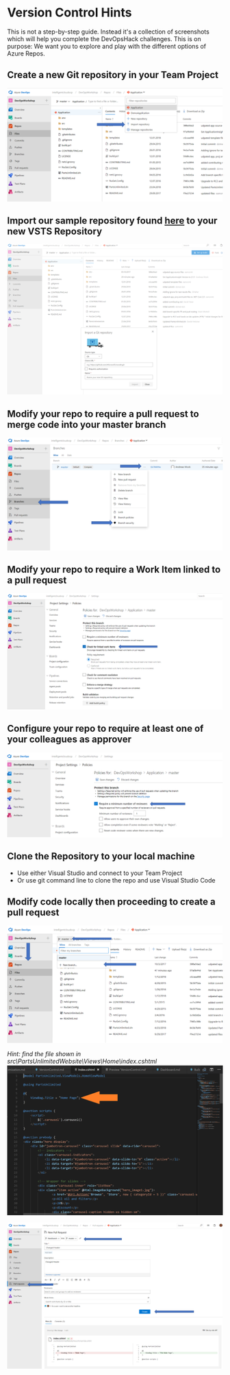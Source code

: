 # Version Control Hints
This is not a step-by-step guide. Instead it's a collection of screenshots which will help you complete the DevOpsHack challenges.
This is on purpose: We want you to explore and play with the different options of Azure Repos.

## Create a new Git repository in your Team Project ##
![Create a new Git repository in your Team Project](/VersionControl/images/NewRepositoryImport.png)

## Import our sample repository found [here](https://github.com/AndreasM009/DevOpsHackEssentialsPartsUnlimitedDotNetCore2.0Slick) to your new VSTS Repository ##
![Import our sample repository found here to your new VSTS Repository](/VersionControl/images/ImportRepositorySettings.png)

## Modify your repo to require a pull request to merge code into your master branch ##
![Modify your repo to require a pull request to merge code into your master branch](/VersionControl/images/BranchPolicies.png)

## Modify your repo to require a Work Item linked to a pull request ##
![Modify your repo to require a Work Item linked to a pull request](/VersionControl/images/RequireWorkItemLinked.png)

## Configure your repo to require at least one of your colleagues as approver ##
![Configure your repo to require at least one of your colleagues as approver](/VersionControl/images/RequireOneReviewer.png)

## Clone the Repository to your local machine
* Use either Visual Studio and connect to your Team Project
* Or use git command line to clone the repo and use Visual Studio Code 

##  Modify code locally then proceeding to create a pull request ##
![Create a branch and check it out](/VersionControl/images/NewBranch.png)

*Hint: find the file shown in src\PartsUnlimitedWebsite\Views\Home\index.cshtml*
![Modify code locally ](/VersionControl/images/ChangeCodeHereMaybe.PNG)

![Commit your change to your new branch then proceed to create a pull request into master](/VersionControl/images/NewPullRequest.png)